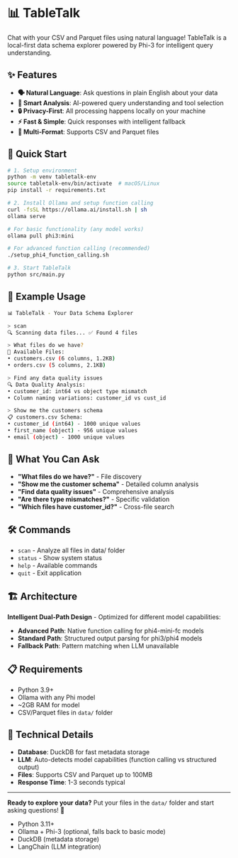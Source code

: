 # 📊 TableTalk

Chat with your CSV and Parquet files using natural language! TableTalk is a local-first data schema explorer powered by Phi-3 for intelligent query understanding.

## ✨ Features

- **🗣️ Natural Language**: Ask questions in plain English about your data
- **🤖 Smart Analysis**: AI-powered query understanding and tool selection
- **🔒 Privacy-First**: All processing happens locally on your machine
- **⚡ Fast & Simple**: Quick responses with intelligent fallback
- **📁 Multi-Format**: Supports CSV and Parquet files

## 🚀 Quick Start

```bash
# 1. Setup environment
python -m venv tabletalk-env
source tabletalk-env/bin/activate  # macOS/Linux
pip install -r requirements.txt

# 2. Install Ollama and setup function calling
curl -fsSL https://ollama.ai/install.sh | sh
ollama serve

# For basic functionality (any model works)
ollama pull phi3:mini

# For advanced function calling (recommended)
./setup_phi4_function_calling.sh

# 3. Start TableTalk
python src/main.py
```

## 💬 Example Usage

```bash
📊 TableTalk - Your Data Schema Explorer

> scan
🔍 Scanning data files... ✅ Found 4 files

> What files do we have?
📁 Available Files:
• customers.csv (6 columns, 1.2KB)
• orders.csv (5 columns, 2.1KB)

> Find any data quality issues
🔍 Data Quality Analysis:
• customer_id: int64 vs object type mismatch
• Column naming variations: customer_id vs cust_id

> Show me the customers schema
📋 customers.csv Schema:
• customer_id (int64) - 1000 unique values
• first_name (object) - 956 unique values
• email (object) - 1000 unique values
```

## 🎯 What You Can Ask

- **"What files do we have?"** - File discovery
- **"Show me the customer schema"** - Detailed column analysis
- **"Find data quality issues"** - Comprehensive analysis
- **"Are there type mismatches?"** - Specific validation
- **"Which files have customer_id?"** - Cross-file search

## 🛠️ Commands

- `scan` - Analyze all files in data/ folder
- `status` - Show system status
- `help` - Available commands
- `quit` - Exit application

## 🏗️ Architecture

**Intelligent Dual-Path Design** - Optimized for different model capabilities:
- **Advanced Path**: Native function calling for phi4-mini-fc models
- **Standard Path**: Structured output parsing for phi3/phi4 models
- **Fallback Path**: Pattern matching when LLM unavailable

## 📋 Requirements

- Python 3.9+
- Ollama with any Phi model
- ~2GB RAM for model
- CSV/Parquet files in `data/` folder

## 🔧 Technical Details

- **Database**: DuckDB for fast metadata storage
- **LLM**: Auto-detects model capabilities (function calling vs structured output)
- **Files**: Supports CSV and Parquet up to 100MB
- **Response Time**: 1-3 seconds typical

---

**Ready to explore your data?** Put your files in the `data/` folder and start asking questions! 🚀
- Python 3.11+
- Ollama + Phi-3 (optional, falls back to basic mode)
- DuckDB (metadata storage)
- LangChain (LLM integration)
